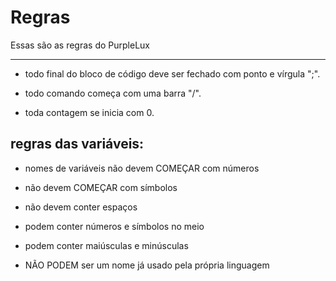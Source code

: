 # Regras

Essas são as regras do PurpleLux
___

* todo final do bloco de código deve ser fechado com ponto e vírgula ";".

* todo comando começa com uma barra "/".

* toda contagem se inicia com 0.

## regras das variáveis:

* nomes de variáveis não devem COMEÇAR com números

* não devem COMEÇAR com símbolos

* não devem conter espaços

* podem conter números e símbolos no meio

* podem conter maiúsculas e minúsculas

* NÃO PODEM ser um nome já usado pela própria linguagem